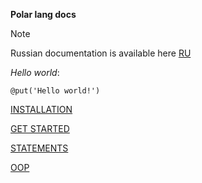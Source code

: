 **Polar lang docs**

> [!NOTE]
> 
> Russian documentation is available
> here
> [RU](ru_docs.md)


*Hello world*:
```polar
@put('Hello world!')
```

[INSTALLATION](installation)

[GET STARTED](get_started.md)

[STATEMENTS](statements.md)

[OOP](oop.md)

